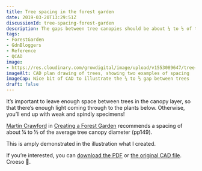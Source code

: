 ```yaml
---
title: Tree spacing in the forest garden
date: 2019-03-20T13:29:51Z
discussionId: tree-spacing-forest-garden
description: The gaps between tree canopies should be about ¼ to ½ of the average tree canopy diameter. This is to allow enough light to reach the understorey plants.
tags: 
- ForestGarden
- GdnBloggers
- Reference
- QCAD
image: 
- https://res.cloudinary.com/growdigital/image/upload/v1553089647/tree-spacing.png
imageAlt: CAD plan drawing of trees, showing two examples of spacing
imageCap: Nice bit of CAD to illustrate the ¼ to ½ gap between trees
draft: false
---
```


It’s important to leave enough space between trees in the canopy layer, so that there’s enough light coming through to the plants below. Otherwise, you’ll end up with weak and spindly specimens! 

[Martin Crawford](https://www.agroforestry.co.uk/about_us/) in [Creating a Forest Garden](https://www.agroforestry.co.uk/product/creating-a-forest-garden-2/) recommends a spacing of about ¼ to ½ of the average tree canopy diameter (pp149). 

This is amply demonstrated in the illustration what I created.

If you’re interested, you can [download the PDF](https://res.cloudinary.com/growdigital/image/upload/v1553089647/tree-spacing.pdf) or [the original CAD file](https://res.cloudinary.com/growdigital/raw/upload/v1553090012/tree-spacing.dxf). Croeso 🙂.
